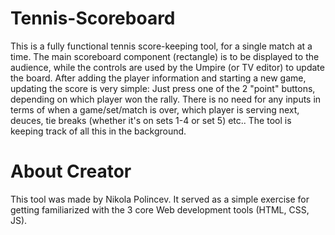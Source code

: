 # Tennis-Scoreboard
This is a fully functional tennis score-keeping tool, for a single match at a time. The main scoreboard component (rectangle) is to be displayed to the audience, while the controls are used by the Umpire (or TV editor) to update the board.
After adding the player information and starting a new game, updating the score is very simple: Just press one of the 2 "point" buttons, depending on which player won the rally. There is no need for any inputs in terms of when a game/set/match is over, which player is serving next, deuces, tie breaks (whether it's on sets 1-4 or set 5) etc.. The tool is keeping track of all this in the background.

# About Creator
This tool was made by Nikola Polincev.
It served as a simple exercise for getting familiarized with the 3 core Web development tools (HTML, CSS, JS).
